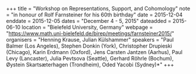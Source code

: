 +++
title = "Workshop on Representations, Support, and Cohomology"
note = "in honour of Rolf Farnsteiner for his 60th birthday"
date = 2015-12-04
enddate = 2015-12-05
dates = "December 4 - 5, 2015"
dateadded = 2015-06-10
location = "Bielefeld University, Germany"
webpage = "https://www.math.uni-bielefeld.de/birep/meetings/farnsteiner2015/"
organisers = "Henning Krause, Julian Külshammer"
speakers = "Paul Balmer (Los Angeles), Stephen Donkin (York), Christopher Drupieski (Chicago), Karin Erdmann (Oxford), Jens Carsten Jantzen (Aarhus), Paul Levy (Lancaster), Julia Pevtsova (Seattle), Gerhard Röhrle (Bochum), Øystein Skartsæterhagen (Trondheim), Oded Yacobi (Sydney)*"
+++
